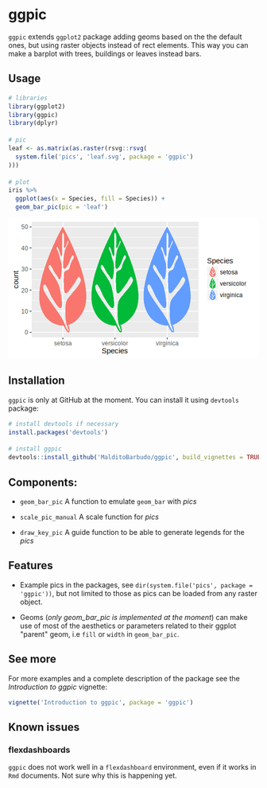 # ggpic

`ggpic` extends `ggplot2` package adding geoms based on the the default ones, but
using raster objects instead of rect elements. This way you can make a barplot
with trees, buildings or leaves instead bars.

## Usage

```r
# libraries
library(ggplot2)
library(ggpic)
library(dplyr)

# pic
leaf <- as.matrix(as.raster(rsvg::rsvg(
  system.file('pics', 'leaf.svg', package = 'ggpic')
)))

# plot
iris %>%
  ggplot(aes(x = Species, fill = Species)) +
  geom_bar_pic(pic = 'leaf')
```

![](example.png)

## Installation

`ggpic` is only at GitHub at the moment. You can install it using `devtools`
package:

```r
# install devtools if necessary
install.packages('devtools')

# install ggpic
devtools::install_github('MalditoBarbudo/ggpic', build_vignettes = TRUE)
```

## Components:

+ `geom_bar_pic` A function to emulate `geom_bar` with *pics*

+ `scale_pic_manual` A scale function for *pics*

+ `draw_key_pic` A guide function to be able to generate legends for the *pics*

## Features

+ Example pics in the packages, see
  `dir(system.file('pics', package = 'ggpic'))`, but not limited to those as pics
  can be loaded from any raster object.

+ Geoms (*only geom_bar_pic is implemented at the moment*) can make use of most
  of the aesthetics or parameters related to their ggplot "parent" geom, i.e
  `fill` or `width` in `geom_bar_pic`.

## See more

For more examples and a complete description of the package
see the *Introduction to ggpic* vignette:

```r
vignette('Introduction to ggpic', package = 'ggpic')
```

## Known issues

### flexdashboards

`ggpic` does not work well in a `flexdashboard` environment, even if it works
in `Rmd` documents. Not sure why this is happening yet.